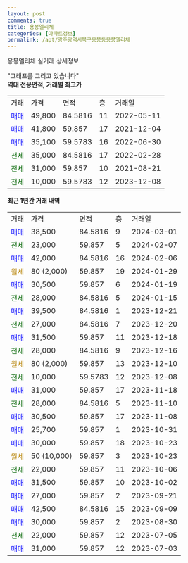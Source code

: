 ```yaml
---
layout: post
comments: true
title: 용봉엘리체
categories: [아파트정보]
permalink: /apt/광주광역시북구용봉동용봉엘리체
---
```


용봉엘리체 실거래 상세정보

<script type="text/javascript">
  google.charts.load('current', {'packages':['line', 'corechart']});
  google.charts.setOnLoadCallback(drawChart);

  function drawChart() {
    var data = new google.visualization.DataTable();
    data.addColumn('date', '거래일');
    data.addColumn('number', "매매");
    data.addColumn('number', "전세");
    data.addColumn('number', "전매");

    data.addRows([[new Date(Date.parse("2024-03-01")), 38500, null, null], [new Date(Date.parse("2024-02-07")), null, 23000, null], [new Date(Date.parse("2024-02-06")), 42000, null, null], [new Date(Date.parse("2024-01-29")), null, null, null], [new Date(Date.parse("2024-01-19")), 30500, null, null], [new Date(Date.parse("2024-01-15")), null, 28000, null], [new Date(Date.parse("2023-12-21")), 39500, null, null], [new Date(Date.parse("2023-12-20")), null, 27000, null], [new Date(Date.parse("2023-12-18")), 31500, null, null], [new Date(Date.parse("2023-12-16")), null, 28000, null], [new Date(Date.parse("2023-12-10")), null, null, null], [new Date(Date.parse("2023-12-08")), null, 10000, null], [new Date(Date.parse("2023-11-18")), 31000, null, null], [new Date(Date.parse("2023-11-10")), null, 28000, null], [new Date(Date.parse("2023-11-08")), 30500, null, null], [new Date(Date.parse("2023-10-31")), 25700, null, null], [new Date(Date.parse("2023-10-23")), 30000, null, null], [new Date(Date.parse("2023-10-23")), null, null, null], [new Date(Date.parse("2023-10-06")), null, 22000, null], [new Date(Date.parse("2023-10-02")), 31500, null, null], [new Date(Date.parse("2023-09-21")), 27000, null, null], [new Date(Date.parse("2023-09-09")), 42500, null, null], [new Date(Date.parse("2023-08-30")), 30000, null, null], [new Date(Date.parse("2023-07-05")), null, 22000, null], [new Date(Date.parse("2023-07-03")), 31000, null, null]]);

    var options = {
      hAxis: {
        format: 'yyyy/MM/dd'
      },    
      lineWidth: 0,
      pointsVisible: true,    
      title: '최근 1년간 유형별 실거래가 분포',
      legend: { position: 'bottom' }
    };

    var formatter = new google.visualization.NumberFormat({pattern:'###,###'} );
    formatter.format(data, 1);
    formatter.format(data, 2);
    
    setTimeout(function() {
        var chart = new google.visualization.LineChart(document.getElementById('columnchart_material'));
        chart.draw(data, (options));
        document.getElementById('loading').style.display = 'none';
    }, 200);
  }
</script>


<div id="loading" style="z-index:20; display: block; margin-left: 0px">"그래프를 그리고 있습니다"</div>
<div id="columnchart_material" style="width: 95%; margin-left: 0px; display: block"></div>
<!-- contents start -->
<b>역대 전용면적, 거래별 최고가</b>
<table class="sortable">
    <tr>
      <td>거래</td>
      <td>가격</td>
      <td>면적</td>
      <td>층</td>
      <td>거래일</td>
    </tr>
        <tr>
          <td><a style="color: blue">매매</a></td>
          <td>49,800</td>
          <td>84.5816</td>
          <td>11</td>
          <td>2022-05-11</td>
        </tr>            <tr>
          <td><a style="color: blue">매매</a></td>
          <td>41,800</td>
          <td>59.857</td>
          <td>17</td>
          <td>2021-12-04</td>
        </tr>            <tr>
          <td><a style="color: blue">매매</a></td>
          <td>35,100</td>
          <td>59.5783</td>
          <td>16</td>
          <td>2022-06-30</td>
        </tr>        
        <tr>
              <td><a style="color: darkgreen">전세</a></td>
              <td>35,000</td>
              <td>84.5816</td>
              <td>17</td>
              <td>2022-02-28</td>
            </tr>            <tr>
              <td><a style="color: darkgreen">전세</a></td>
              <td>31,000</td>
              <td>59.857</td>
              <td>10</td>
              <td>2021-08-21</td>
            </tr>            <tr>
              <td><a style="color: darkgreen">전세</a></td>
              <td>10,000</td>
              <td>59.5783</td>
              <td>12</td>
              <td>2023-12-08</td>
            </tr>        
    
</table>

<b>최근 1년간 거래 내역</b>

<table class="sortable">
    <tr>
      <td>거래</td>
      <td>가격</td>
      <td>면적</td>
      <td>층</td>
      <td>거래일</td>
    </tr>
    <tr>
      <td><a style="color: blue">매매</a></td>
      <td>38,500</td>
      <td>84.5816</td>
      <td>9</td>
      <td>2024-03-01</td>
    </tr>          <tr>
      <td><a style="color: darkgreen">전세</a></td>
      <td>23,000</td>
      <td>59.857</td>
      <td>5</td>
      <td>2024-02-07</td>
    </tr>          <tr>
      <td><a style="color: blue">매매</a></td>
      <td>42,000</td>
      <td>84.5816</td>
      <td>16</td>
      <td>2024-02-06</td>
    </tr>          <tr>
      <td><a style="color: darkgoldenrod">월세</a></td>
      <td>80 (2,000)</td>
      <td>59.857</td>
      <td>19</td>
      <td>2024-01-29</td>
    </tr>          <tr>
      <td><a style="color: blue">매매</a></td>
      <td>30,500</td>
      <td>59.857</td>
      <td>6</td>
      <td>2024-01-19</td>
    </tr>          <tr>
      <td><a style="color: darkgreen">전세</a></td>
      <td>28,000</td>
      <td>84.5816</td>
      <td>5</td>
      <td>2024-01-15</td>
    </tr>          <tr>
      <td><a style="color: blue">매매</a></td>
      <td>39,500</td>
      <td>84.5816</td>
      <td>1</td>
      <td>2023-12-21</td>
    </tr>          <tr>
      <td><a style="color: darkgreen">전세</a></td>
      <td>27,000</td>
      <td>84.5816</td>
      <td>7</td>
      <td>2023-12-20</td>
    </tr>          <tr>
      <td><a style="color: blue">매매</a></td>
      <td>31,500</td>
      <td>59.857</td>
      <td>11</td>
      <td>2023-12-18</td>
    </tr>          <tr>
      <td><a style="color: darkgreen">전세</a></td>
      <td>28,000</td>
      <td>84.5816</td>
      <td>9</td>
      <td>2023-12-16</td>
    </tr>          <tr>
      <td><a style="color: darkgoldenrod">월세</a></td>
      <td>80 (2,000)</td>
      <td>59.857</td>
      <td>13</td>
      <td>2023-12-10</td>
    </tr>          <tr>
      <td><a style="color: darkgreen">전세</a></td>
      <td>10,000</td>
      <td>59.5783</td>
      <td>12</td>
      <td>2023-12-08</td>
    </tr>          <tr>
      <td><a style="color: blue">매매</a></td>
      <td>31,000</td>
      <td>59.857</td>
      <td>17</td>
      <td>2023-11-18</td>
    </tr>          <tr>
      <td><a style="color: darkgreen">전세</a></td>
      <td>28,000</td>
      <td>84.5816</td>
      <td>5</td>
      <td>2023-11-10</td>
    </tr>          <tr>
      <td><a style="color: blue">매매</a></td>
      <td>30,500</td>
      <td>59.857</td>
      <td>17</td>
      <td>2023-11-08</td>
    </tr>          <tr>
      <td><a style="color: blue">매매</a></td>
      <td>25,700</td>
      <td>59.857</td>
      <td>1</td>
      <td>2023-10-31</td>
    </tr>          <tr>
      <td><a style="color: blue">매매</a></td>
      <td>30,000</td>
      <td>59.857</td>
      <td>18</td>
      <td>2023-10-23</td>
    </tr>          <tr>
      <td><a style="color: darkgoldenrod">월세</a></td>
      <td>50 (10,000)</td>
      <td>59.857</td>
      <td>3</td>
      <td>2023-10-23</td>
    </tr>          <tr>
      <td><a style="color: darkgreen">전세</a></td>
      <td>22,000</td>
      <td>59.857</td>
      <td>11</td>
      <td>2023-10-06</td>
    </tr>          <tr>
      <td><a style="color: blue">매매</a></td>
      <td>31,500</td>
      <td>59.857</td>
      <td>10</td>
      <td>2023-10-02</td>
    </tr>          <tr>
      <td><a style="color: blue">매매</a></td>
      <td>27,000</td>
      <td>59.857</td>
      <td>2</td>
      <td>2023-09-21</td>
    </tr>          <tr>
      <td><a style="color: blue">매매</a></td>
      <td>42,500</td>
      <td>84.5816</td>
      <td>15</td>
      <td>2023-09-09</td>
    </tr>          <tr>
      <td><a style="color: blue">매매</a></td>
      <td>30,000</td>
      <td>59.857</td>
      <td>2</td>
      <td>2023-08-30</td>
    </tr>          <tr>
      <td><a style="color: darkgreen">전세</a></td>
      <td>22,000</td>
      <td>59.857</td>
      <td>12</td>
      <td>2023-07-05</td>
    </tr>          <tr>
      <td><a style="color: blue">매매</a></td>
      <td>31,000</td>
      <td>59.857</td>
      <td>12</td>
      <td>2023-07-03</td>
    </tr>      </table>
<!-- contents end -->    

